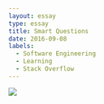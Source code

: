 ```yaml
---
layout: essay
type: essay
title: Smart Questions
date: 2016-09-08
labels:
  - Software Engineering
  - Learning
  - Stack Overflow
---
```


<img class="ui round floated right image" src="../images/questionmarkmeme.png">


